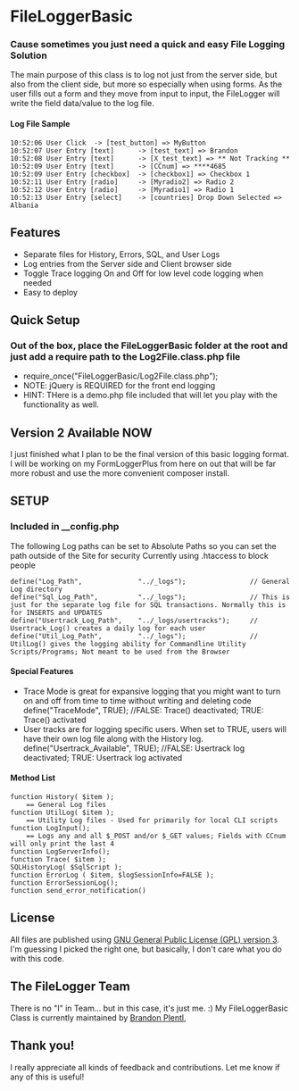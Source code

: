 FileLoggerBasic
=====================
### Cause sometimes you just need a quick and easy File Logging Solution
The main purpose of this class is to log not just from the server side, but also from the client side, but more so especially when using forms. As the user fills out a form and they move from input to input, the FileLogger will write the field data/value to the log file.

#### Log File Sample
```
10:52:06 User Click  -> [test_button] => MyButton
10:52:07 User Entry [text]      -> [test_text] => Brandon
10:52:08 User Entry [text]      -> [X_test_text] => ** Not Tracking **
10:52:09 User Entry [text]      -> [CCnum] => ****4685
10:52:09 User Entry [checkbox]  -> [checkbox1] => Checkbox 1
10:52:11 User Entry [radio]     -> [Myradio2] => Radio 2
10:52:12 User Entry [radio]     -> [Myradio1] => Radio 1
10:52:13 User Entry [select]    -> [countries] Drop Down Selected => Albania
```
Features
---
* Separate files for History, Errors, SQL, and User Logs
* Log entries from the Server side and Client browser side
* Toggle Trace logging On and Off for low level code logging when needed
* Easy to deploy


Quick Setup
---
### Out of the box, place the FileLoggerBasic folder at the root and just add a require path to the Log2File.class.php file
* require_once("FileLoggerBasic/Log2File.class.php");
* NOTE: jQuery is REQUIRED for the front end logging
* HINT: THere is a demo.php file included that will let you play with the functionality as well.

## Version 2 Available NOW
I just finished what I plan to be the final version of this basic logging format. I will be working on my FormLoggerPlus from here on out that will be far more robust and use the more convenient composer install. 

SETUP
-----
### Included in __config.php
The following Log paths can be set to Absolute Paths so you can set the path outside of the Site for security
Currently using .htaccess to block people
```
define("Log_Path",              "../_logs");                // General Log directory
define("Sql_Log_Path",          "../_logs");                // This is just for the separate log file for SQL transactions. Normally this is for INSERTS and UPDATES
define("Usertrack_Log_Path",    "../_logs/usertracks");     // Usertrack_Log() creates a daily log for each user
define("Util_Log_Path",         "../_logs");                // UtilLog() gives the logging ability for Commandline Utility Scripts/Programs; Not meant to be used from the Browser
```

#### Special Features
* Trace Mode is great for expansive logging that you might want to turn on and off from time to time without writing and deleting code
define("TraceMode",             TRUE);	          //FALSE: Trace() deactivated; TRUE: Trace() activated
* User tracks are for logging specific users. When set to TRUE, users will have their own log file along with the History log.
define("Usertrack_Available",   TRUE);	          //FALSE: Usertrack log deactivated; TRUE: Usertrack log activated

#### Method List
```
function History( $item );
    == General Log files
function UtilLog( $item );
    == Utility Log files - Used for primarily for local CLI scripts
function LogInput();
    == Logs any and all $_POST and/or $_GET values; Fields with CCnum will only print the last 4
function LogServerInfo();
function Trace( $item );
SQLHistoryLog( $SqlScript );
function ErrorLog ( $item, $logSessionInfo=FALSE );
function ErrorSessionLog();
function send_error_notification()
```

## License

All files are published using [GNU General Public License (GPL) version 3](https://www.gnu.org/licenses/license-list.html#GNUGPL).
I'm guessing I picked the right one, but basically, I don't care what you do with this code.


## The FileLogger Team
There is no "I" in Team... but in this case, it's just me. :) My FileLoggerBasic Class is currently maintained by [Brandon Plentl](https://github.com/MrPlentl),

## Thank you!
I really appreciate all kinds of feedback and contributions. Let me know if any of this is useful!